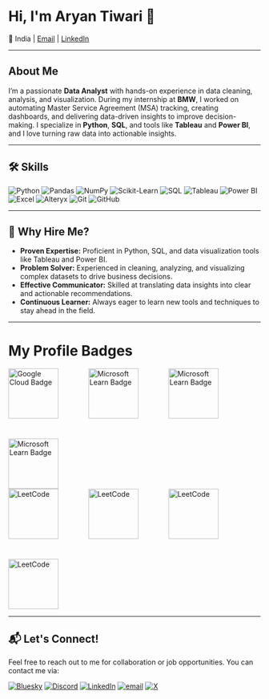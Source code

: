 # Hi, I'm Aryan Tiwari 👋

📍 India | [Email](mailto:tiwari.aryan@hotmail.com) | [LinkedIn](https://linkedin.com/in/aryan-tiwari-snu)

---

## About Me
I’m a passionate **Data Analyst** with hands-on experience in data cleaning, analysis, and visualization. During my internship at **BMW**, I worked on automating Master Service Agreement (MSA) tracking, creating dashboards, and delivering data-driven insights to improve decision-making. I specialize in **Python**, **SQL**, and tools like **Tableau** and **Power BI**, and I love turning raw data into actionable insights.

---

## 🛠️ Skills
![Python](https://img.shields.io/badge/Python-3776AB?style=for-the-badge&logo=python&logoColor=white)
![Pandas](https://img.shields.io/badge/Pandas-2C2D72?style=for-the-badge&logo=pandas&logoColor=white)
![NumPy](https://img.shields.io/badge/NumPy-013243?style=for-the-badge&logo=numpy&logoColor=white)
![Scikit-Learn](https://img.shields.io/badge/Scikit_Learn-F7931E?style=for-the-badge&logo=scikit-learn&logoColor=white)
![SQL](https://img.shields.io/badge/SQL-4479A1?style=for-the-badge&logo=mysql&logoColor=white)
![Tableau](https://img.shields.io/badge/Tableau-E97627?style=for-the-badge&logo=tableau&logoColor=white)
![Power BI](https://img.shields.io/badge/Power_BI-F2C811?style=for-the-badge&logo=power-bi&logoColor=black)
![Excel](https://img.shields.io/badge/Excel-217346?style=for-the-badge&logo=microsoft-excel&logoColor=white)
![Alteryx](https://img.shields.io/badge/Alteryx-00A3E0?style=for-the-badge&logo=alteryx&logoColor=white)
![Git](https://img.shields.io/badge/Git-F05032?style=for-the-badge&logo=git&logoColor=white)
![GitHub](https://img.shields.io/badge/GitHub-181717?style=for-the-badge&logo=github&logoColor=white)

---

## 🌟 Why Hire Me?
- **Proven Expertise:** Proficient in Python, SQL, and data visualization tools like Tableau and Power BI.
- **Problem Solver:** Experienced in cleaning, analyzing, and visualizing complex datasets to drive business decisions.
- **Effective Communicator:** Skilled at translating data insights into clear and actionable recommendations.
- **Continuous Learner:** Always eager to learn new tools and techniques to stay ahead in the field.

---

# My Profile Badges

<div style="display: flex; flex-wrap: wrap; gap: 40px;">
  <a href="https://www.cloudskillsboost.google/public_profiles/8f7420c2-b99f-4c91-9608-b11a653f02a5/badges/1364169" target="_blank" style="margin-right: 20px;">
    <img src="https://github.com/user-attachments/assets/f25a2e79-a4d5-4444-bbca-61103fc647d2" alt="Google Cloud Badge" style="width: 100px; height: 100px;">
  </a>
  
  <a href="https://learn.microsoft.com/api/achievements/share/en-us/SANEMI/3RCGGRRH?sharingId=E2B2A65E7D87DE67" target="_blank" style="margin-right: 20px;">
    <img src="https://github.com/user-attachments/assets/8b59003f-4331-4728-bef5-c0ef539ff622" alt="Microsoft Learn Badge" style="width: 100px; height: 100px;">
  </a>
  
  <a href="https://learn.microsoft.com/api/achievements/share/en-us/SANEMI/UY65KSU3?sharingId=E2B2A65E7D87DE67" target="_blank" style="margin-right: 20px;">
    <img src="https://github.com/user-attachments/assets/88a77690-568c-4e33-b217-ef746edc1114" alt="Microsoft Learn Badge" style="width: 100px; height: 100px;">
  </a>
  
  <a href="https://learn.microsoft.com/api/achievements/share/en-us/SANEMI/ZKVTUKQ2?sharingId=E2B2A65E7D87DE67" target="_blank" style="margin-right: 20px;">
    <img src="https://github.com/user-attachments/assets/f5cb54a9-907b-4108-8172-308a8815b3bb" alt="Microsoft Learn Badge" style="width: 100px; height: 100px;">
  </a>
  <!-- Add more badges as needed -->
</div>

<div style="display: flex; flex-wrap: wrap; gap: 40px;">
  <a href="https://leetcode.com/medal/?showImg=0&id=1928283&isLevel=false" target="_blank" style="margin-right: 20px;">
    <img src="https://github.com/user-attachments/assets/828f1cda-9bd9-4ab1-ad35-34db0d0225dd" alt="LeetCode" style="width: 100px; height: 100px;">
  </a>
  <a href="https://leetcode.com/medal/?showImg=0&id=4665685&isLevel=false" target="_blank" style="margin-right: 20px;">
    <img src="https://github.com/user-attachments/assets/9a2fd27a-8abc-4d1d-9f66-506a82be60c3" alt="LeetCode" style="width: 100px; height: 100px;">
  </a>
  <a href="https://leetcode.com/medal/?showImg=0&id=3046374&isLevel=false" target="_blank" style="margin-right: 20px;">
    <img src="https://github.com/user-attachments/assets/fd0e0ac9-256f-4113-b199-20182ec39de0" alt="LeetCode" style="width: 100px; height: 100px;">
  </a>
  <a href="https://leetcode.com/medal/?showImg=0&id=4850976&isLevel=false" target="_blank" style="margin-right: 20px;">
    <img src="https://github.com/user-attachments/assets/3d5a4295-72f1-450c-96e4-2984f1b5182e" alt="LeetCode" style="width: 100px; height: 100px;">
  </a>
  <!-- Add more badges as needed -->
</div>





---

## 📬 Let's Connect!
Feel free to reach out to me for collaboration or job opportunities. You can contact me via:

[![Bluesky](https://img.shields.io/badge/bluesky-0285FF?logo=bluesky&logoColor=%23FFFFFF)](https://bsky.app/profile/coding-hashira.bsky.social) [![Discord](https://img.shields.io/badge/Discord-%237289DA.svg?logo=discord&logoColor=white)](https://discord.gg/sanemi_7) [![LinkedIn](https://img.shields.io/badge/LinkedIn-%230077B5.svg?logo=linkedin&logoColor=white)](https://linkedin.com/in/aryan-tiwari-snu) [![email](https://img.shields.io/badge/Email-D14836?logo=gmail&logoColor=white)](mailto:tiwari.aryan@hotmail.com) [![X](https://img.shields.io/badge/X-black.svg?logo=X&logoColor=white)](https://x.com/coding-hashira)  
